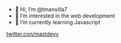- 👋 Hi, I’m @tmansilla7
- 👀 I’m interested in the web development
- 🌱 I’m currently learning Javascript

[twitter.con/mastdevv](url)
<!---
tmansilla7/tmansilla7 is a ✨ special ✨ repository because its `README.md` (this file) appears on your GitHub profile.
You can click the Preview link to take a look at your changes.
--->
